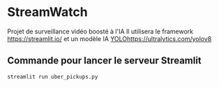 # StreamWatch

Projet de surveillance vidéo boosté à l'IA
Il utilisera le framework https://streamlit.io/ et un modèle IA [YOLO](https://ultralytics.com/yolov8)https://ultralytics.com/yolov8

## Commande pour lancer le serveur Streamlit

```sh
streamlit run uber_pickups.py
```
